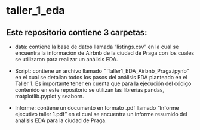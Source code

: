 # taller_1_eda

## Este repositorio contiene 3 carpetas:
- data: contiene la base de datos llamada “listings.csv” en la cual se encuentra la información de Airbnb de la ciudad de Praga con los cuales se utilizaron para realizar un análisis EDA.

- Script: contiene un archivo llamado " Taller1_EDA_Airbnb_Praga.ipynb" en el cual se detallan todos los pasos del análisis EDA planteado en el Taller 1. Es importante tener en cuenta que para la ejecución del código contenido en este repositorio se utilizan las librerías pandas, matplotlib.pyplot y seaborn.

- Informe: contiene un documento en formato .pdf llamado “Informe ejecutivo taller 1.pdf” en el cual se encuentra un informe resumido del análisis EDA para la ciudad de Praga.

